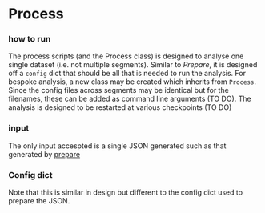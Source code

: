 # Process


### how to run
The process scripts (and the Process class) is designed to analyse one single dataset (i.e. not multiple segments).
Similar to _Prepare_, it is designed off a `config` dict that should be all that is needed to run the analysis.
For bespoke analysis, a new class may be created which inherits from `Process`.
Since the config files across segments may be identical but for the filenames, these can be added as command line arguments (TO DO).
The analysis is designed to be restarted at various checkpoints (TO DO)

### input
The only input accespted is a single JSON generated such as that generated by [prepare](./prepare.md)

### Config dict
Note that this is similar in design but different to the config dict used to prepare the JSON.
